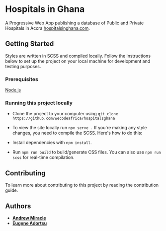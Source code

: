 # Hospitals in Ghana

A Progressive Web App publishing a database of Public and Private Hospitals in Accra
[hospitalsinghana.com](https://github.com/wecodeafrica/hospitalsghanas).

## Getting Started

Styles are written in SCSS and compiled locally. Follow the instructions below to set up the project on your local machine for development and testing purposes. 

### Prerequisites
[Node.js](https://nodejs.org/)


### Running this project locally
- Clone the project to your computer using `git clone https://github.com/wecodeafrica/hospitalsghana`

- To view the site locally run `npx serve .`
If you're making any style changes, you need to compile the SCSS. Here's how to do this:

- Install dependencies with `npm install`.
- Run `npm run build` to build/generate CSS files. You can also use `npm run scss` for real-time compilation.


## Contributing

To learn more about contributing to this project by reading the contribution guide.


## Authors

* [**Andrew Miracle**](https://github.com/koolamusic)
* [**Eugene Adortsu**](https://github.com/eadortsu) 